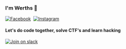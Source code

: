 ### I'm Werths 👋
 
<a href="https://www.facebook.com/B14CKH4K3R"><img src="https://img.shields.io/badge/facebook-%231877F2.svg?&style=for-the-badge&logo=facebook&logoColor=white" alt="Facebook" /></a>&nbsp;
<a href="https://www.instagram.com/prenoramance/"><img src="https://img.shields.io/badge/instagram-%23E4405F.svg?&style=for-the-badge&logo=instagram&logoColor=white" alt="Instagram" /></a>

#### Let's do code together, solve CTF's and learn hacking
<a href="https://www.instagram.com/prenoramance/"><img src="https://img.shields.io/badge/join%20slack-%23FFF.svg?&style=for-the-badge&logo=slack&logoColor=red" alt="Join on slack" /></a>
<!--
<a href="https://www.linkedin.com/in/lokesh-bhoyar-92b1b9127/"><img src="https://img.shields.io/badge/linkedin-%230077B5.svg?&style=for-the-badge&logo=linkedin&logoColor=white" alt="LinkedIn" /></a>&nbsp;

<!--
**IAmBlackHacker/IAmBlackHacker** is a ✨ _special_ ✨ repository because its `README.md` (this file) appears on your GitHub profile.

Here are some ideas to get you started:

- 🔭 I’m currently working on ...
- 🌱 I’m currently learning ...
- 👯 I’m looking to collaborate on ...
- 🤔 I’m looking for help with ...
- 💬 Ask me about ...
- 📫 How to reach me: ...
- 😄 Pronouns: ...
- ⚡ Fun fact: ...
-->

